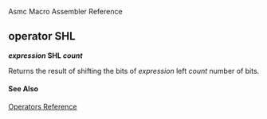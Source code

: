 Asmc Macro Assembler Reference

## operator SHL

**_expression_ SHL _count_**


Returns the result of shifting the bits of _expression_ left _count_ number of bits.

#### See Also

[Operators Reference](readme.md)